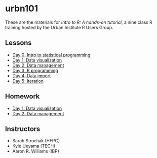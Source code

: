 # urbn101

These are the materials for *Intro to R: A hands-on tutorial*, a nine class R training hosted by the Urban Institute R Users Group.

## Lessons

* [Day 0: Intro to statistical programming](https://ui-research.github.io/urbn101-intro-r/lessons/00_intro-to-statistical-programming#/intro-to-r-a-hands-on-tutorial)
* [Day 1: Data visualization](https://ui-research.github.io/urbn101-intro-r/lessons/01_lesson)
* [Day 2: Data management](https://ui-research.github.io/urbn101-intro-r/lessons/02_lesson)
* [Day 3: R programming](https://ui-research.github.io/urbn101-intro-r/lessons/03_lesson)
* [Day 4: Data import](https://ui-research.github.io/urbn101-intro-r/lessons/04_lesson)
* [Day 5: Iteration](https://ui-research.github.io/urbn101-intro-r/lessons/05_lesson)

## Homework

* [Day 1: Data visualization](https://ui-research.github.io/urbn101-intro-r/homework/01_homework)
* [Day 2: Data management](https://ui-research.github.io/urbn101-intro-r/homework/02_homework)


## Instructors

* Sarah Strochak (HFPC)
* Kyle Ueyama (TECH)
* Aaron R. Williams (IBP)
